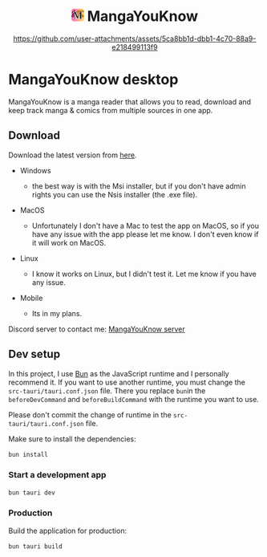 <div align="center" style="flex: auto">
<H1>
<img height="25px" style="border-radius: 10%" src="/static/icon.png" />
MangaYouKnow</H1>

https://github.com/user-attachments/assets/5ca8bb1d-dbb1-4c70-88a9-e218499113f9

</div>

# MangaYouKnow desktop

MangaYouKnow is a manga reader that allows you to read, download and keep track manga & comics from multiple sources in one app.

## Download

Download the latest version from [here](https://github.com/manga-you-know/desktop/releases/latest/).

- Windows
  - the best way is with the Msi installer, but if you don't have admin rights you can use the Nsis installer (the .exe file).
- MacOS

  - Unfortunately I don't have a Mac to test the app on MacOS, so if you have any issue with the app please let me know. I don't even know if it will work on MacOS.

- Linux

  - I know it works on Linux, but I didn't test it. Let me know if you have any issue.

- Mobile
  - Its in my plans.

Discord server to contact me: [MangaYouKnow server](https://discord.gg/FK37mJtFD4)

## Dev setup

In this project, I use [Bun](https://bun.sh/) as the JavaScript runtime and I personally recommend it.
If you want to use another runtime, you must change the `src-tauri/tauri.conf.json` file.
There you replace `bun`in the `beforeDevCommand` and `beforeBuildCommand` with the runtime you want to use.

Please don't commit the change of runtime in the `src-tauri/tauri.conf.json` file.

Make sure to install the dependencies:

```bash
bun install
```

### Start a development app

```bash
bun tauri dev
```

### Production

Build the application for production:

```bash
bun tauri build
```
